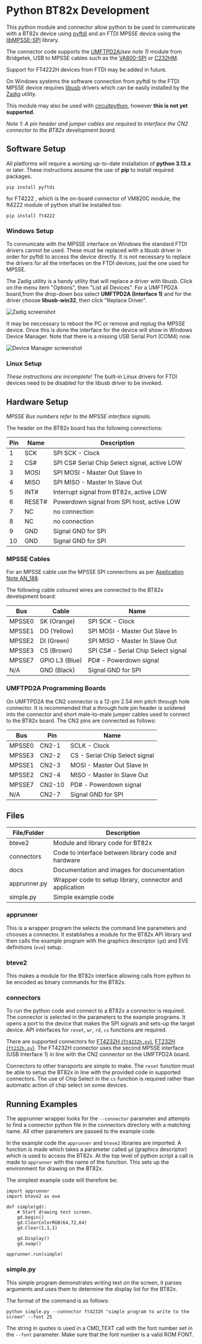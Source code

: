 # Python BT82x Development

This python module and connector allow python to be used to communicate with a BT82x device using [pyftdi](https://github.com/eblot/pyftdi) and an FTDI MPSSE device using the [libMPSSE-SPI](https://ftdichip.com/software-examples/mpsse-projects/libmpsse-spi-examples/) library.

The connector code supports the [UMFTPD2A](https://brtchip.com/product/umftpd2a/)_(see note 1)_ module from Bridgetek, USB to MPSSE cables such as the [VA800-SPI](https://www.digikey.com/en/htmldatasheets/production/1371434/0/0/1/va800a-spi) or [C232HM](https://ftdichip.com/products/c232hm-edhsl-0/).

Support for FT4222H devices from FTDI may be added in future.

On Windows systems the software connection from pyftdi to the FTDI MPSSE device requires [libusb](https://sourceforge.net/projects/libusb-win32/) drivers which can be easily installed by the [Zadig](https://zadig.akeo.ie/) utility.

This module may also be used with [circuitpython](https://circuitpython.org/), however __this is not yet supported__.

_Note 1_: _A pin header and jumper cables are required to interface the CN2 connector to the BT82x development board._

## Software Setup

All platforms will require a working up-to-date installation of __python 3.13.x__ or later. These instructions assume the use of __pip__ to install required packages.

```
pip install pyftdi
```

for FT4222 , which is the on-board connector of VM820C module,  the ft4222 module of python shall be installed too: 

```
pip install ft4222
```

### Windows Setup

To connunicate with the MPSSE interface on Windows the standard FTDI drivers cannot be used. These must be replaced with a libusb driver in order for pyftdi to access the device directly. It is not necessary to replace the drivers for all the interfaces on the FTDI devices, just the one used for MPSSE.

The Zadig utility is a handy utility that will replace a driver with libusb. Click on the menu item "Options", then "List all Devices". For a UMFTPD2A board,from the drop-down box select __UMFTPD2A (Interface 1)__ and for the driver choose __libusb-win32__, then click "Replace Driver".

![Zadig screenshot](docs/zadig.png)

It may be neccessary to reboot the PC or remove and replug the MPSSE device. Once this is done the interface for the device will show in Windows Device Manager. Note that there is a missing USB Serial Port (COM4) now.

![Device Manager screenshot](docs/devman.png)

### Linux Setup

*These instructions are incomplete!* The built-in Linux drivers for FTDI devices need to be disabled for the libusb driver to be invoked.

## Hardware Setup

_MPSSE Bus numbers refer to the MPSSE interface signals._

The header on the BT82x board has the following connections:

| Pin | Name | Description |
| --- | ----- | ---- |
| 1 | SCK  | SPI SCK - Clock |
| 2 | CS#  | SPI CS# Serial Chip Select signal, active LOW |
| 3 | MOSI  | SPI MOSI - Master Out Slave In |
| 4 | MISO  | SPI MISO - Master In Slave Out |
| 5 | INT#  | Interrupt signal from BT82x, active LOW |
| 6 | RESET#  | Powerdown signal from SPI host, active LOW |
| 7 | NC  | no connection |
| 8 | NC  | no connection |
| 9 | GND  | Signal GND for SPI |
| 10 | GND  | Signal GND for SPI |

### MPSSE Cables

For an MPSSE cable use the MPSSE SPI connections as per [Application Note AN_188](https://ftdichip.com/wp-content/uploads/2020/07/AN_188_C232HM_MPSSE_Cable_in_USB_to_SPI-Interface.pdf).

The following cable coloured wires are connected to the BT82x development board:

| Bus | Cable | Name |
| --- | ----- | ---- |
| MPSSE0 | SK (Orange)    | SPI SCK - Clock|
| MPSSE1 | DO (Yellow)    | SPI MOSI - Master Out Slave In |
| MPSSE2 | DI (Green)     | SPI MISO - Master In Slave Out |
| MPSSE3 | CS (Brown)     | SPI CS# - Serial Chip Select signal |
| MPSSE7 | GPIO L3 (Blue) | PD# - Powerdown signal |
| N/A    | GND (Black)    | Signal GND for SPI |

### UMFTPD2A Programming Boards

On UMFTPD2A the CN2 connector is a 12-pin 2.54 mm pitch through hole connector. It is recommended that a through hole pin header is soldered into the connector and short male-to-male jumper cables used to connect to the BT82x board. The CN2 pins are connected as follows:

| Bus | Pin | Name |
| --- | ----- | ---- |
| MPSSE0 | CN2-1 | SCLK - Clock |
| MPSSE3 | CN2-2 | CS - Serial Chip Select signal |
| MPSSE1 | CN2-3 | MOSI - Master Out Slave In |
| MPSSE2 | CN2-4 | MISO - Master In Slave Out |
| MPSSE7 | CN2-10 | PD# - Powerdown signal |
| N/A    | CN2-7  | Signal GND for SPI |

## Files

| File/Folder | Description |
| --- | --- |
| bteve2 | Module and library code for BT82x |
| connectors | Code to interface between library code and hardware |
| docs | Documentation and images for documentation |
| apprunner.py | Wrapper code to setup library, connector and application |
| simple.py | Simple example code |

### apprunner

This is a wrapper program the selects the command line parameters and chooses a connector. It establishes a module for the BT82x API library and then calls the example program with the graphics descriptor (`gd`) and EVE definitions (`eve`) setup.

### bteve2

This makes a module for the BT82x interface allowing calls from python to be encoded as binary commands for the BT82x. 

### connectors

To run the python code and connect to a BT82x a connector is required. The connector is selected in the parameters to the example programs. It opens a port to the device that makes the SPI signals and sets-up the target device. API interfaces for `reset`, `wr`, `rd`, `cs` functions are required. 

There are supported connectors for [FT4232H (`ft4232h.py`)](connectors/ft4232h.py), [FT232H (`ft232h.py`)](connectors/ft232h.py). The FT4232H connector uses the second MPSSE interface (USB Interface 1) in line with the CN2 connector on the UMFTPD2A board.

Connectors to other transports are simple to make. The `reset` function must be able to setup the BT82x in line with the provided code in supported connectors. The use of Chip Select in the `cs` function is required rather than automatic action of chip select on some devices.

## Running Examples

The apprunner wrapper looks for the `--connector` parameter and attempts to find a connector python file in the connectors directory with a matching name. All other parameters are passed to the example code.

In the example code the `apprunner` and `bteve2` libraries are imported. A function is made which takes a parameter called `gd` (graphics descriptor) which is used to access the BT82x. At the top level of python script a call is made to `apprunner` with the name of the function. This sets up the environment for drawing on the BT82x.

The simplest example code will therefore be:

```
import apprunner
import bteve2 as eve

def simple(gd):
    # Start drawing test screen.
    gd.begin()
    gd.ClearColorRGB(64,72,64)
    gd.Clear(1,1,1)

    gd.Display()
    gd.swap()
    
apprunner.run(simple)
```

### simple.py

This simple program demonstrates writing text on the screen, it parses arguments and uses them to determine the display list for the BT82x.

The format of the command is as follows:

```
python simple.py --connector ft4232h "simple program to write to the screen" --font 25
```

The string in quotes is used in a CMD_TEXT call with the font number set in the `--font` parameter. Make sure that the font number is a valid ROM FONT.
